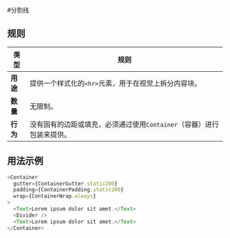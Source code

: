 ﻿#分割线

## 规则

|类型                | 规则 |
| ------------------- | ---- |
| **用途**         | 提供一个样式化的`<hr>`元素，用于在视觉上拆分内容块。 |
| **数量**        |无限制。|
| **行为**        |没有固有的边距或填充，必须通过使用`Container`（容器）进行包装来提供。|

## 用法示例

```javascript
<Container
  gutter={ContainerGutter.static200}
  padding={ContainerPadding.static200}
  wrap={ContainerWrap.always}
>
  <Text>Lorem ipsum dolor sit amet.</Text>
  <Divider />
  <Text>Lorem ipsum dolor sit amet.</Text>
</Container>
```

